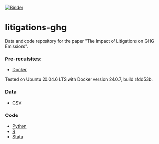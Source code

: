 [![Binder](https://mybinder.org/badge.svg)](https://mybinder.org/v2/gh/ecervera/datascience-test/main)

# litigations-ghg

Data and code repository for the paper "The Impact of Litigations on GHG Emissions".

### Pre-requisites:
* [Docker](https://docs.docker.com/engine/install/)

Tested on Ubuntu 20.04.6 LTS with Docker version 24.0.7, build afdd53b.

### Data
* [CSV](data)

### Code
* [Python](python)
* [R](r)
* [Stata](stata)
